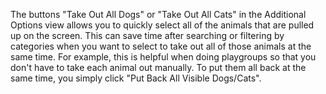 The buttons "Take Out All Dogs" or "Take Out All Cats" in the Additional Options view allows you to quickly select all of the animals that are pulled up on the screen. This can save time after searching or filtering by categories when you want to select to take out all of those animals at the same time. For example, this is helpful when doing playgroups so that you don't have to take each animal out manually. To put them all back at the same time, you simply click "Put Back All Visible Dogs/Cats".
